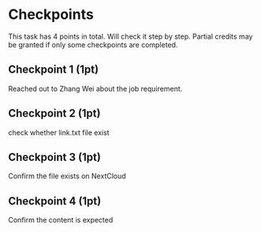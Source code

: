 # Checkpoints
This task has 4 points in total. Will check it step by step. Partial credits may be granted if only some checkpoints are completed.

## Checkpoint 1 (1pt)

Reached out to Zhang Wei about the job requirement.

## Checkpoint 2 (1pt)

check whether link.txt file exist

## Checkpoint 3 (1pt)

Confirm the file exists on NextCloud

## Checkpoint 4 (1pt)

Confirm the content is expected